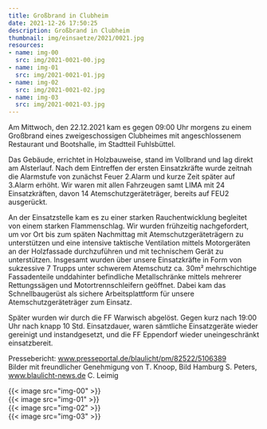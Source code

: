 ```yaml
---
title: Großbrand in Clubheim
date: 2021-12-26 17:50:25
description: Großbrand in Clubheim
thumbnail: img/einsaetze/2021/0021.jpg
resources:
- name: img-00
  src: img/2021-0021-00.jpg
- name: img-01
  src: img/2021-0021-01.jpg
- name: img-02
  src: img/2021-0021-02.jpg
- name: img-03
  src: img/2021-0021-03.jpg
---
```


Am Mittwoch, den 22.12.2021 kam es gegen 09:00 Uhr morgens zu einem Großbrand eines zweigeschossigen Clubheimes mit angeschlossenem Restaurant und Bootshalle, im Stadtteil Fuhlsbüttel.

Das Gebäude, errichtet in Holzbauweise, stand im Vollbrand und lag direkt am Alsterlauf.
Nach dem Eintreffen der ersten Einsatzkräfte wurde zeitnah die Alarmstufe von zunächst Feuer 2.Alarm und kurze Zeit später auf 3.Alarm erhöht.
Wir waren mit allen Fahrzeugen samt LIMA mit 24 Einsatzkräften, davon 14 Atemschutzgeräteträger, bereits auf FEU2 ausgerückt.

An der Einsatzstelle kam es zu einer starken Rauchentwicklung begleitet von einem starken Flammenschlag.
Wir wurden frühzeitig nachgefordert, um vor Ort bis zum späten Nachmittag mit Atemschutzgeräteträgern zu unterstützen und eine intensive taktische Ventilation mittels Motorgeräten an der Holzfassade durchzuführen und mit technischem Gerät zu unterstützen.
Insgesamt wurden über unsere Einsatzkräfte in Form von sukzessive 7 Trupps unter schwerem Atemschutz ca. 30m² mehrschichtige Fassadenteile unddahinter befindliche Metallschränke mittels mehrerer Rettungssägen und Motortrennschleifern geöffnet.
Dabei kam das Schnellbaugerüst als sichere Arbeitsplattform für unsere Atemschutzgeräteträger zum Einsatz.

Später wurden wir durch die FF Warwisch abgelöst.
Gegen kurz nach 19:00 Uhr nach knapp 10 Std. Einsatzdauer, waren sämtliche Einsatzgeräte wieder gereinigt und instandgesetzt, und die FF Eppendorf wieder uneingeschränkt einsatzbereit.

Pressebericht: www.presseportal.de/blaulicht/pm/82522/5106389  
Bilder mit freundlicher Genehmigung von T. Knoop, Bild Hamburg S. Peters, www.blaulicht-news.de C. Leimig

{{< image src="img-00" >}}  
{{< image src="img-01" >}}  
{{< image src="img-02" >}}  
{{< image src="img-03" >}}  
